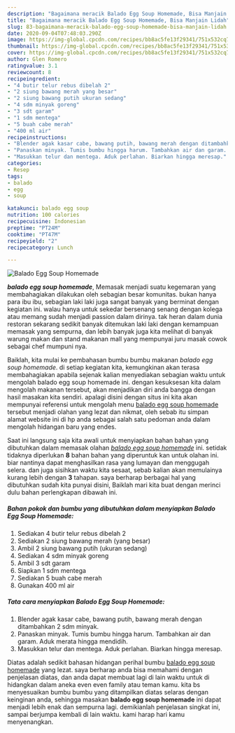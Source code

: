 ```yaml
---
description: "Bagaimana meracik Balado Egg Soup Homemade, Bisa Manjain Lidah"
title: "Bagaimana meracik Balado Egg Soup Homemade, Bisa Manjain Lidah"
slug: 83-bagaimana-meracik-balado-egg-soup-homemade-bisa-manjain-lidah
date: 2020-09-04T07:48:03.290Z
image: https://img-global.cpcdn.com/recipes/bb8ac5fe13f29341/751x532cq70/balado-egg-soup-homemade-foto-resep-utama.jpg
thumbnail: https://img-global.cpcdn.com/recipes/bb8ac5fe13f29341/751x532cq70/balado-egg-soup-homemade-foto-resep-utama.jpg
cover: https://img-global.cpcdn.com/recipes/bb8ac5fe13f29341/751x532cq70/balado-egg-soup-homemade-foto-resep-utama.jpg
author: Glen Romero
ratingvalue: 3.1
reviewcount: 8
recipeingredient:
- "4 butir telur rebus dibelah 2"
- "2 siung bawang merah yang besar"
- "2 siung bawang putih ukuran sedang"
- "4 sdm minyak goreng"
- "3 sdt garam"
- "1 sdm mentega"
- "5 buah cabe merah"
- "400 ml air"
recipeinstructions:
- "Blender agak kasar cabe, bawang putih, bawang merah dengan ditambahkan 2 sdm minyak."
- "Panaskan minyak. Tumis bumbu hingga harum. Tambahkan air dan garam. Aduk merata hingga mendidih."
- "Masukkan telur dan mentega. Aduk perlahan. Biarkan hingga meresap."
categories:
- Resep
tags:
- balado
- egg
- soup

katakunci: balado egg soup 
nutrition: 100 calories
recipecuisine: Indonesian
preptime: "PT24M"
cooktime: "PT47M"
recipeyield: "2"
recipecategory: Lunch

---
```



![Balado Egg Soup Homemade](https://img-global.cpcdn.com/recipes/bb8ac5fe13f29341/751x532cq70/balado-egg-soup-homemade-foto-resep-utama.jpg)

<b><i>balado egg soup homemade</i></b>, Memasak menjadi suatu kegemaran yang membahagiakan dilakukan oleh sebagian besar komunitas. bukan hanya para ibu ibu, sebagian laki laki juga sangat banyak yang berminat dengan kegiatan ini. walau hanya untuk sekedar bersenang senang dengan kolega atau memang sudah menjadi passion dalam dirinya. tak heran dalam dunia restoran sekarang sedikit banyak ditemukan laki laki dengan kemampuan memasak yang sempurna, dan lebih banyak juga kita melihat di banyak warung makan dan stand makanan mall yang mempunyai juru masak cowok sebagai chef mumpuni nya.

Baiklah, kita mulai ke pembahasan bumbu bumbu makanan <i>balado egg soup homemade</i>. di setiap kegiatan kita, kemungkinan akan terasa membahagiakan apabila sejenak kalian menyediakan sebagian waktu untuk mengolah balado egg soup homemade ini. dengan kesuksesan kita dalam mengolah makanan tersebut, akan menjadikan diri anda bangga dengan hasil masakan kita sendiri. apalagi disini dengan situs ini kita akan mempunyai referensi untuk mengolah menu <u>balado egg soup homemade</u> tersebut menjadi olahan yang lezat dan nikmat, oleh sebab itu simpan alamat website ini di hp anda sebagai salah satu pedoman anda dalam mengolah hidangan baru yang endes.




Saat ini langsung saja kita awali untuk menyiapkan bahan bahan yang dibutuhkan dalam memasak olahan <u><i>balado egg soup homemade</i></u> ini. setidak tidaknya diperlukan <b>8</b> bahan bahan yang diperuntuk kan untuk olahan ini. biar nantinya dapat menghasilkan rasa yang lumayan dan menggugah selera. dan juga sisihkan waktu kita sesaat, sebab kalian akan memulainya kurang lebih dengan <b>3</b> tahapan. saya berharap berbagai hal yang dibutuhkan sudah kita punyai disini, Baiklah mari kita buat dengan merinci dulu bahan perlengkapan dibawah ini.

<!--inarticleads1-->

##### Bahan pokok dan bumbu yang dibutuhkan dalam menyiapkan Balado Egg Soup Homemade:

1. Sediakan 4 butir telur rebus dibelah 2
1. Sediakan 2 siung bawang merah (yang besar)
1. Ambil 2 siung bawang putih (ukuran sedang)
1. Sediakan 4 sdm minyak goreng
1. Ambil 3 sdt garam
1. Siapkan 1 sdm mentega
1. Sediakan 5 buah cabe merah
1. Gunakan 400 ml air




<!--inarticleads2-->

##### Tata cara menyiapkan Balado Egg Soup Homemade:

1. Blender agak kasar cabe, bawang putih, bawang merah dengan ditambahkan 2 sdm minyak.
1. Panaskan minyak. Tumis bumbu hingga harum. Tambahkan air dan garam. Aduk merata hingga mendidih.
1. Masukkan telur dan mentega. Aduk perlahan. Biarkan hingga meresap.




Diatas adalah sedikit bahasan hidangan perihal bumbu <u>balado egg soup homemade</u> yang lezat. saya berharap anda bisa memahami dengan penjelasan diatas, dan anda dapat membuat lagi di lain waktu untuk di hidangkan dalam aneka even even family atau teman kamu. kita bs menyesuaikan bumbu bumbu yang ditampilkan diatas selaras dengan keinginan anda, sehingga masakan <b>balado egg soup homemade</b> ini dapat menjadi lebih enak dan sempurna lagi. demikianlah penjelasan singkat ini, sampai berjumpa kembali di lain waktu. kami harap hari kamu menyenangkan.
